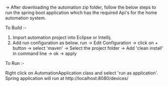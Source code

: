 -> After downloading the automation zip folder, follow the below steps to run the spring boot application which has the required Api's for the home automation system.

To Build :-

1. Import automation project into Eclipse or Intellij.
2. Add run configuration as below.
   run -> Edit Configuration -> click on + button -> select 'maven' -> Select the project folder -> Add 'clean install' in command line -> ok -> apply
   
To Run :-


Right click on AutomationApplication class and select 'run as application'.
Spring application will run at http://localhost:8080/devices/
